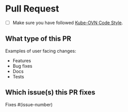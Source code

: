 # Pull Request

- [ ] Make sure you have followed [Kube-OVN Code Style](https://github.com/kubeovn/kube-ovn/blob/master/CODE_STYLE.md).

## What type of this PR

Examples of user facing changes:
<!-- 
Select one or more options that fit this PR.
-->

- Features
- Bug fixes
- Docs
- Tests

<!-- 
Describe your changes here, ideally you can get that description straight from your descriptive commit message(s)!
-->

## Which issue(s) this PR fixes

Fixes #(issue-number)
